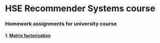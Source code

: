 # HSE Recommender Systems course
### Homework assignments for university course

#### 1. [Matrix factorization](/hw1)
